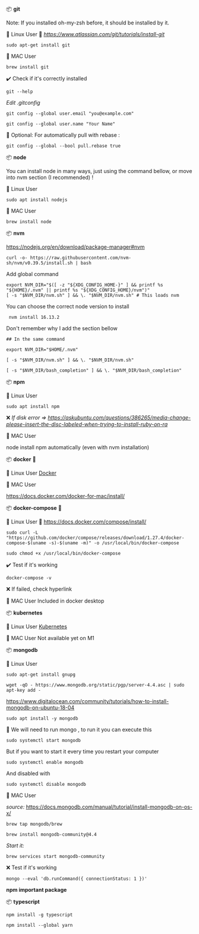 📦 **git**

Note: If you installed oh-my-zsh before, it should be installed by it.

🐧 Linux User
:link: *https://www.atlassian.com/git/tutorials/install-git*

```console
sudo apt-get install git
```

🍎 MAC User

```console
brew install git
```

:heavy_check_mark: Check if it's correctly installed

```console
git --help
```

*Edit .gitconfig*

```console
git config --global user.email "you@example.com"
```

```console
git config --global user.name "Your Name"
```

:triangular_flag_on_post: Optional: For automatically pull with rebase :

```console
git config --global --bool pull.rebase true
```

📦 **node**

You can install node in many ways, just using the command bellow, or move into nvm section (I recommended) ! 

🐧 Linux User
```console
sudo apt install nodejs
```

🍎 MAC User
```console
brew install node
```

📦 **nvm**

https://nodejs.org/en/download/package-manager#nvm

```console
curl -o- https://raw.githubusercontent.com/nvm-sh/nvm/v0.39.5/install.sh | bash
```

Add global command

```console
export NVM_DIR="$([ -z "${XDG_CONFIG_HOME-}" ] && printf %s "${HOME}/.nvm" || printf %s "${XDG_CONFIG_HOME}/nvm")"
[ -s "$NVM_DIR/nvm.sh" ] && \. "$NVM_DIR/nvm.sh" # This loads nvm
```

You can choose the correct node version to install

```console
 nvm install 16.13.2
```

Don't remember why I add the section bellow

```console
## In the same command

export NVM_DIR="$HOME/.nvm"

[ -s "$NVM_DIR/nvm.sh" ] && \. "$NVM_DIR/nvm.sh"

[ -s "$NVM_DIR/bash_completion" ] && \. "$NVM_DIR/bash_completion"
```

📦 **npm**

🐧 Linux User
```console
sudo apt install npm
```

:x: *If disk error => https://askubuntu.com/questions/386265/media-change-please-insert-the-disc-labeled-when-trying-to-install-ruby-on-ra*

🍎 MAC User

node install npm automatically (even with nvm installation)

📦 **docker** :whale: 

🐧 Linux User
[Docker](./docker/docker-setup-linux.mkd)

🍎 MAC User

https://docs.docker.com/docker-for-mac/install/

📦 **docker-compose** :whale:

🐧 Linux User
:link: https://docs.docker.com/compose/install/

```console
sudo curl -L "https://github.com/docker/compose/releases/download/1.27.4/docker-compose-$(uname -s)-$(uname -m)" -o /usr/local/bin/docker-compose
```

```console
sudo chmod +x /usr/local/bin/docker-compose
```

:heavy_check_mark: Test if it's working

```console
docker-compose -v
```

:x: If failed, check hyperlink

🍎 MAC User
Included in docker desktop

📦 **kubernetes**

🐧 Linux User
[Kubernetes](./docker/kubernetes-setup.mkd)

🍎 MAC User
Not available yet on M1

📦 **mongodb**

🐧 Linux User
```console
sudo apt-get install gnupg
```

```console
wget -qO - https://www.mongodb.org/static/pgp/server-4.4.asc | sudo apt-key add -
```

https://www.digitalocean.com/community/tutorials/how-to-install-mongodb-on-ubuntu-18-04


```console
sudo apt install -y mongodb
```

:running: We will need to run mongo , to run it you can execute this

```console
sudo systemctl start mongodb
```

But if you want to start it every time you restart your computer

```console
sudo systemctl enable mongodb
```

And disabled with

```console
sudo systemctl disable mongodb
```

🍎 MAC User

*source:* https://docs.mongodb.com/manual/tutorial/install-mongodb-on-os-x/

```console
brew tap mongodb/brew

brew install mongodb-community@4.4
```

*Start it:*

```console
brew services start mongodb-community
```

:x: Test if it's working

```console
mongo --eval 'db.runCommand({ connectionStatus: 1 })'
```

**npm important package**

📦 **typescript**

```console
npm install -g typescript
```

```console
npm install --global yarn
```
